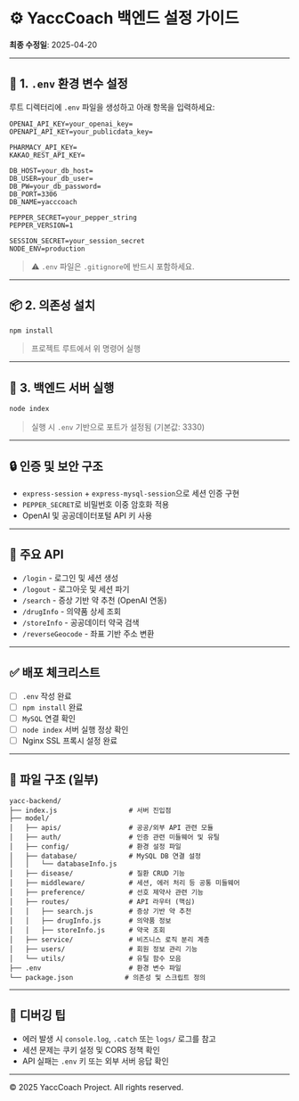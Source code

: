 # ⚙️ YaccCoach 백엔드 설정 가이드

**최종 수정일**: 2025-04-20

---

## 📁 1. `.env` 환경 변수 설정

루트 디렉터리에 `.env` 파일을 생성하고 아래 항목을 입력하세요:

```
OPENAI_API_KEY=your_openai_key=
OPENAPI_API_KEY=your_publicdata_key=

PHARMACY_API_KEY=
KAKAO_REST_API_KEY=

DB_HOST=your_db_host=
DB_USER=your_db_user=
DB_PW=your_db_password=
DB_PORT=3306
DB_NAME=yacccoach

PEPPER_SECRET=your_pepper_string
PEPPER_VERSION=1

SESSION_SECRET=your_session_secret
NODE_ENV=production
```

> ⚠️ `.env` 파일은 `.gitignore`에 반드시 포함하세요.

---

## 📦 2. 의존성 설치

```bash
npm install
```

> 프로젝트 루트에서 위 명령어 실행

---

## 🚀 3. 백엔드 서버 실행

```bash
node index
```

> 실행 시 `.env` 기반으로 포트가 설정됨 (기본값: 3330)

---

## 🔒 인증 및 보안 구조

- `express-session` + `express-mysql-session`으로 세션 인증 구현
- `PEPPER_SECRET`로 비밀번호 이중 암호화 적용
- OpenAI 및 공공데이터포털 API 키 사용

---

## 🔧 주요 API

- `/login` - 로그인 및 세션 생성
- `/logout` - 로그아웃 및 세션 파기
- `/search` - 증상 기반 약 추천 (OpenAI 연동)
- `/drugInfo` - 의약품 상세 조회
- `/storeInfo` - 공공데이터 약국 검색
- `/reverseGeocode` - 좌표 기반 주소 변환

---

## ✅ 배포 체크리스트

- [ ] `.env` 작성 완료
- [ ] `npm install` 완료
- [ ] `MySQL` 연결 확인
- [ ] `node index` 서버 실행 정상 확인
- [ ] Nginx SSL 프록시 설정 완료

---

## 📂 파일 구조 (일부)

```
yacc-backend/
├── index.js                  # 서버 진입점
├── model/
│   ├── apis/                 # 공공/외부 API 관련 모듈
│   ├── auth/                 # 인증 관련 미들웨어 및 유틸
│   ├── config/               # 환경 설정 파일
│   ├── database/             # MySQL DB 연결 설정
│   │   └── databaseInfo.js
│   ├── disease/              # 질환 CRUD 기능
│   ├── middleware/           # 세션, 에러 처리 등 공통 미들웨어
│   ├── preference/           # 선호 제약사 관련 기능
│   ├── routes/               # API 라우터 (핵심)
│   │   ├── search.js         # 증상 기반 약 추천
│   │   ├── drugInfo.js       # 의약품 정보
│   │   ├── storeInfo.js      # 약국 조회
│   ├── service/              # 비즈니스 로직 분리 계층
│   ├── users/                # 회원 정보 관리 기능
│   └── utils/                # 유틸 함수 모음
├── .env                      # 환경 변수 파일 
└── package.json             # 의존성 및 스크립트 정의
```

---

## 🐛 디버깅 팁

- 에러 발생 시 `console.log`, `.catch` 또는 `logs/` 로그를 참고
- 세션 문제는 쿠키 설정 및 CORS 정책 확인
- API 실패는 `.env` 키 또는 외부 서버 응답 확인

---

© 2025 YaccCoach Project. All rights reserved.

